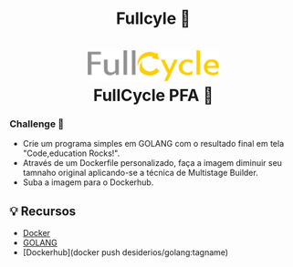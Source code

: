 # <p align="center">Fullcyle :rocket:  </p>

<h1 align="center">
    <img alt="FullCycle" src="./public/assets/logo.png" width="231px" /><br>
    <b>FullCycle PFA</b> 💈
</h1>


### Challenge :triangular_flag_on_post:

- Crie um programa simples em GOLANG com o resultado final em tela "Code,education Rocks!". 
- Através de um Dockerfile personalizado, faça a imagem diminuir seu tamnaho original aplicando-se a técnica de Multistage Builder. 
- Suba a imagem para o Dockerhub.


        


## :bulb: Recursos

-   [Docker](https://www.docker.com/)
-   [GOLANG](https://golang.org/)
-   [Dockerhub](docker push desiderios/golang:tagname)






